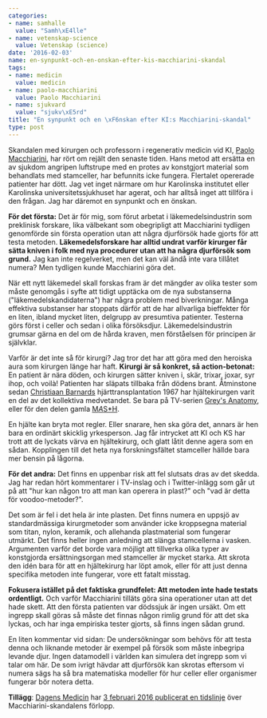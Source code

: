 ```yaml
---
categories:
- name: samhalle
  value: "Samh\xE4lle"
- name: vetenskap-science
  value: Vetenskap (science)
date: '2016-02-03'
name: en-synpunkt-och-en-onskan-efter-kis-macchiarini-skandal
tags:
- name: medicin
  value: medicin
- name: paolo-macchiarini
  value: Paolo Macchiarini
- name: sjukvard
  value: "sjukv\xE5rd"
title: "En synpunkt och en \xF6nskan efter KI:s Macchiarini-skandal"
type: post
---
```

Skandalen med kirurgen och professorn i regenerativ medicin vid KI, [Paolo Macchiarini](http://www.nature.com/news/artificial-windpipe-pioneer-under-scrutiny-again-1.19272), har rört om rejält den senaste tiden. Hans metod att ersätta en av sjukdom angripen luftstrupe med en protes av konstgjort material som behandlats med stamceller, har befunnits icke fungera. Flertalet opererade patienter har dött. Jag vet inget närmare om hur Karolinska institutet eller Karolinska universitetssjukhuset har agerat, och har alltså inget att tillföra i den frågan. Jag har däremot en synpunkt och en önskan.



**För det första:** Det är för mig, som förut arbetat i läkemedelsindustrin som preklinisk forskare, lika välbekant som obegripligt att Macchiarini tydligen genomförde sin första operation utan att några djurförsök hade gjorts för att testa metoden. **Läkemedelsforskare har alltid undrat varför kirurger får sätta kniven i folk med nya procedurer utan att ha några djurförsök som grund.** Jag kan inte regelverket, men det kan väl ändå inte vara tillåtet numera? Men tydligen kunde Macchiarini göra det.

När ett nytt läkemedel skall forskas fram är det mängder av olika tester som måste genomgås i syfte att tidigt upptäcka om de nya substanserna ("läkemedelskandidaterna") har några problem med biverkningar. Många effektiva substanser har stoppats därför att de har allvarliga bieffekter för en liten, ibland mycket liten, delgrupp av presumtiva patienter. Testerna görs först i celler och sedan i olika försöksdjur. Läkemedelsindustrin grumsar gärna en del om de hårda kraven, men förståelsen för principen är självklar.

Varför är det inte så för kirurgi? Jag tror det har att göra med den heroiska aura som kirurgen länge har haft. **Kirurgi är så konkret, så action-betonat:** En patient är nära döden, och kirurgen sätter kniven i, skär, trixar, joxar, syr ihop, och voilà! Patienten har släpats tillbaka från dödens brant. Åtminstone sedan [Christiaan Barnards](https://sv.wikipedia.org/wiki/Christiaan_Barnard) hjärttransplantation 1967 har hjältekirurgen varit en del av det kollektiva medvetandet. Se bara på TV-serien [Grey's Anatomy](http://www.imdb.com/title/tt0413573/), eller för den delen gamla [M*A*S*H](http://www.imdb.com/title/tt0068098/).

En hjälte kan bryta mot regler. Eller snarare, hen ska göra det, annars är hen bara en ordinärt skicklig yrkesperson. Jag får intrycket att KI och KS har trott att de lyckats värva en hjältekirurg, och glatt låtit denne agera som en sådan. Kopplingen till det heta nya forskningsfältet stamceller hällde bara mer bensin på lågorna.

**För det andra:** Det finns en uppenbar risk att fel slutsats dras av det skedda. Jag har redan hört kommentarer i TV-inslag och i Twitter-inlägg som går ut på att "hur kan någon tro att man kan operera in plast?" och "vad är detta för voodoo-metoder?".

Det som är fel i det hela är inte plasten. Det finns numera en uppsjö av standardmässiga kirurgmetoder som använder icke kroppsegna material som titan, nylon, keramik, och allehanda plastmaterial som fungerar utmärkt. Det finns heller ingen anledning att slänga stamcellerna i vasken. Argumenten varför det borde vara möjligt att tillverka olika typer av konstgjorda ersättningsorgan med stamceller är mycket starka. Att skrota den idén bara för att en hjältekirurg har löpt amok, eller för att just denna specifika metoden inte fungerar, vore ett fatalt misstag.

**Fokusera istället på det faktiska grundfelet: Att metoden inte hade testats ordentligt.** Och varför Macchiarini tilläts göra sina operationer utan att det hade skett. Att den första patienten var dödssjuk är ingen ursäkt. Om ett ingrepp skall göras så måste det finnas någon rimlig grund för att det ska lyckas, och har inga empiriska tester gjorts, så finns ingen sådan grund.

En liten kommentar vid sidan: De undersökningar som behövs för att testa denna och liknande metoder är  exempel på försök som måste inbegripa levande djur. Ingen datamodell i världen kan simulera det ingrepp som vi talar om här. De som ivrigt hävdar att djurförsök kan skrotas eftersom vi numera sägs ha så bra matematiska modeller för hur celler eller organismer fungerar bör notera detta.

**Tillägg**: [Dagens Medicin](http://www.dagensmedicin.se/) har [3 februari 2016 publicerat en tidslinje](http://www.dagensmedicin.se/artiklar/2016/02/03/paolo-macchiarini--detta-har-hant/) över Macchiarini-skandalens förlopp.

